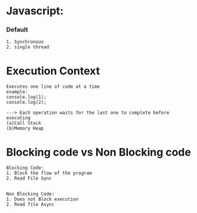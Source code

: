 # Javascript: 
### Default

```
1. Synchronous
2. single thread
```

# Execution Context
```
Executes one line of code at a time
example:
console.log(1);
console.log(2);

---> Each operation waits for the last one to complete before executing
(a)Call Stack
(b)Memory Heap
```

# Blocking code vs Non Blocking code
```
Blocking Code:
1. Block the flow of the program
2. Read File Sync


Non Blocking Code:
1. Does not Block execution
2. Read file Async
```

